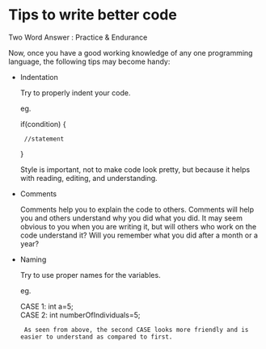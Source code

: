 # Tips to write better code

Two Word Answer : Practice & Endurance

Now, once you have a good working knowledge of any one programming language, the following tips may become handy:

- Indentation

  Try to properly indent your code.
  
  eg. 
  
  if(condition)
  {
  
       //statement
    
  }
    
  Style is important, not to make code look pretty, but because it helps with reading, editing, and understanding.
    
- Comments

  Comments help you to explain the code to others. Comments will help you and others understand why you did what you did. It may seem obvious to you when you are writing it, but     will others who work on the code understand it? Will you remember what you did after a month or a year?


- Naming

  Try to use proper names for the variables.
  
  eg.  
  
  CASE 1: int a=5;     
  CASE 2: int numberOfIndividuals=5;
       
       As seen from above, the second CASE looks more friendly and is easier to understand as compared to first.
       
